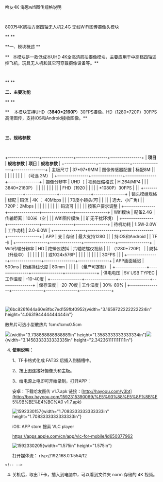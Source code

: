 哈友4K 海思wifi图传规格说明

 

800万4K航拍方案四轴无人机2.4G 无线WiFi图传摄像头模块

** **

**一、模块概述 **

**   本模块是一款低成本UHD
4K全高清航拍摄像模块，主要应用于中高档四轴遥控飞机，玩具无人机和其它可穿戴摄像设备等。**

 

** **

**二、主要功能**

** **

**   
本模块支持UHD（**3840\*2160P**）30FPS摄像。HD（1280\*720P）30FPS高清图传，支持iOS和Android接收图像。**

 

**三、规格参数**

  

+----------------+----------------+----------------+----------------+
| **项目**       | **规格参数**   | **项目**       | **规格参数**   |
+----------------+----------------+----------------+----------------+
| 主板尺寸       | 37\*97\*9MM    | 图像传感器配置 | 标配8M         |
|                |                |                |                |
|                |                |                | （可选 2M）    |
+----------------+----------------+----------------+----------------+
| 摄像分辨率     | UHD（          | 视频压缩格式   | H.264/MP4      |
|                | 3840\*2160P）  |                |                |
|                |                |                |                |
|                | FHD（1920      |                |                |
|                | \*1080P）30FPS |                |                |
+----------------+----------------+----------------+----------------+
| 镜头模组规格   | 标配           | 码流           | 4K ： 40Mbps   |
|                | 70度小镜头(可  |                |                |
|                | 选大、小广角)  |                | 720P：2Mbps    |
|                |                |                |                |
|                |                |                | 码流可         |
|                |                |                | 按客户要求调整 |
+----------------+----------------+----------------+----------------+
| Wifi模块       | 配备2.4G       | 传输距离       | 100米（空      |
|                | Wifi图传模块   |                | 旷无干扰环境） |
+----------------+----------------+----------------+----------------+
| 待机功耗       | 1.5W-2.0W      | 工作功耗       | 2.0-6.0W       |
+----------------+----------------+----------------+----------------+
| APP            | 支             | 存储           | 最大支持128G   |
|                | 持iOS和Android |                | TF卡           |
+----------------+----------------+----------------+----------------+
| Wifi传输分辨率 | HD             | 陀螺仪防抖     | 六轴陀螺仪视频 |
|                | （1280\*720P） |                | 防抖（升级中） |
|                |                |                |                |
|                | 或1024x576P    |                |                |
|                |                |                |                |
|                | 30FPS          |                |                |
+----------------+----------------+----------------+----------------+
| APP画面延迟    | 500ms          | 模组排线长度   | 80mm           |
|                |                |                | （量产可定制） |
+----------------+----------------+----------------+----------------+
| 供电电压       | 5V USB TYPEC   | 工作温度       | -10-40度       |
+----------------+----------------+----------------+----------------+
| 储存温度       | -20-70度       | 工作湿度       | 30%-80%        |
+----------------+----------------+----------------+----------------+

 

![6bc826f644a60e8fbc7ed159fbf0952](media/image1.jpeg){width="3.1659722222222224in"
height="4.063194444444444in"}

散热片可选小型散热片 1cmx1cmx0.5cm

![](media/image2.png){width="3.738888888888889in"
height="1.3583333333333334in"}![](media/image3.png){width="3.1458333333333335in"
height="2.342361111111111in"}

4.  **使用说明：**

    1、TF卡格式化成 FAT32 后插入到插槽中。

    2、按上图连接好摄像头和主板。

    3、给电源上电即可开始录制，打开APP：

    安卓：下载哈友图传 v1.7.apk
    链接：[http://hayoou.com/y3bt](http://box.hayoou.com/1592315390069/%E5%93%88%E5%8F%8B%E5%9B%BE%E4%BC%A0 v1.7.apk)

    ![1592330157](media/image4.png){width="1.7083333333333333in"
    height="1.7083333333333333in"}

    iOS: APP store 搜索 VLC player

    <https://apps.apple.com/cn/app/vlc-for-mobile/id650377962>

    ![1592330205](media/image5.png){width="1.575in" height="1.575in"}

    打开媒体流： rtsp://192.168.0.1:554/12

```{=html}
<!-- -->
```
4.  关机后，取出TF卡，插入到电脑中，可以看到文件夹 norm 存储的 4K 视频。

